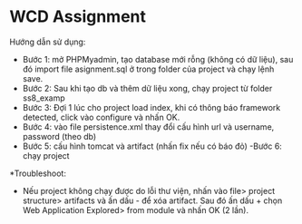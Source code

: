 # WCD Assignment
Hướng dẫn sử dụng:
- Bước 1: mở PHPMyadmin, tạo database mới rỗng (không có dữ liệu), sau đó import file asignment.sql ở trong folder của project và chạy lệnh save.
- Bước 2: Sau khi tạo db và thêm dữ liệu xong, chạy project từ folder ss8_examp
- Bước 3: Đợi 1 lúc cho project load index, khi có thông báo framework detected, click vào configure và nhấn OK.
- Bước 4: vào file persistence.xml thay đổi cấu hình url và username, password (theo db)
- Bước 5: cấu hình tomcat và artifact (nhấn fix nếu có báo đỏ)
 -Bước 6: chạy project

*Troubleshoot: 
- Nếu project không chạy được do lỗi thư viện, nhấn vào file> project structure> artifacts và ấn dấu - để xóa artifact. Sau đó ấn dấu + chọn Web Application Explored> from module và nhấn OK (2 lần).
